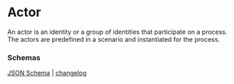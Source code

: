 # Actor

An actor is an identity or a group of identities that participate on a process. The actors are predefined in a scenario
and instantiated for the process.

### Schemas

[JSON Schema](schema.json) | [changelog](changelog.md)
